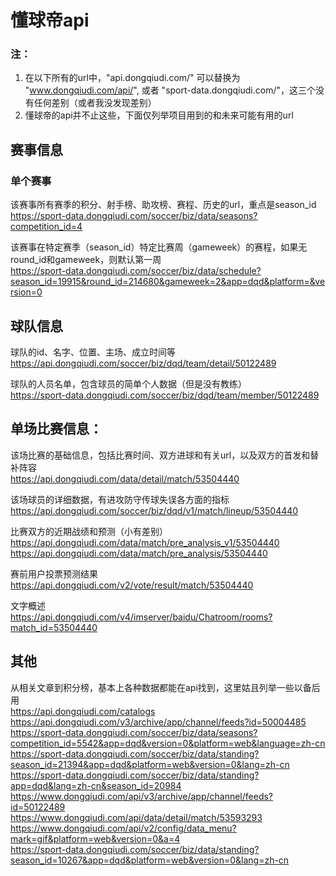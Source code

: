 # 懂球帝api
### 注：
1. 在以下所有的url中，"api.dongqiudi.com/" 可以替换为 "www.dongqiudi.com/api/", 或者 "sport-data.dongqiudi.com/"，这三个没有任何差别（或者我没发现差别）
2. 懂球帝的api并不止这些，下面仅列举项目用到的和未来可能有用的url


## 赛事信息
### 单个赛事
该赛事所有赛季的积分、射手榜、助攻榜、赛程、历史的url，重点是season_id  
https://sport-data.dongqiudi.com/soccer/biz/data/seasons?competition_id=4  

该赛事在特定赛季（season_id）特定比赛周（gameweek）的赛程，如果无round_id和gameweek，则默认第一周  
https://sport-data.dongqiudi.com/soccer/biz/data/schedule?season_id=19915&round_id=214680&gameweek=2&app=dqd&platform=&version=0


## 球队信息
球队的id、名字、位置、主场、成立时间等
https://api.dongqiudi.com/soccer/biz/dqd/team/detail/50122489  

球队的人员名单，包含球员的简单个人数据（但是没有教练）  
https://sport-data.dongqiudi.com/soccer/biz/dqd/team/member/50122489


## 单场比赛信息：
该场比赛的基础信息，包括比赛时间、双方进球和有关url，以及双方的首发和替补阵容  
https://api.dongqiudi.com/data/detail/match/53504440  

该场球员的详细数据，有进攻防守传球失误各方面的指标  
https://api.dongqiudi.com/soccer/biz/dqd/v1/match/lineup/53504440  

比赛双方的近期战绩和预测（小有差别）  
https://api.dongqiudi.com/data/match/pre_analysis_v1/53504440
https://api.dongqiudi.com/data/match/pre_analysis/53504440

赛前用户投票预测结果  
https://api.dongqiudi.com/v2/vote/result/match/53504440

文字概述  
https://api.dongqiudi.com/v4/imserver/baidu/Chatroom/rooms?match_id=53504440


## 其他
从相关文章到积分榜，基本上各种数据都能在api找到，这里姑且列举一些以备后用  
https://api.dongqiudi.com/catalogs  
https://api.dongqiudi.com/v3/archive/app/channel/feeds?id=50004485  
https://sport-data.dongqiudi.com/soccer/biz/data/seasons?competition_id=5542&app=dqd&version=0&platform=web&language=zh-cn  
https://sport-data.dongqiudi.com/soccer/biz/data/standing?season_id=21394&app=dqd&platform=web&version=0&lang=zh-cn  
https://sport-data.dongqiudi.com/soccer/biz/data/standing?app=dqd&lang=zh-cn&season_id=20984  
https://www.dongqiudi.com/api/v3/archive/app/channel/feeds?id=50122489  
https://www.dongqiudi.com/api/data/detail/match/53593293  
https://www.dongqiudi.com/api/v2/config/data_menu?mark=gif&platform=web&version=0&a=4  
https://sport-data.dongqiudi.com/soccer/biz/data/standing?season_id=10267&app=dqd&platform=web&version=0&lang=zh-cn  

